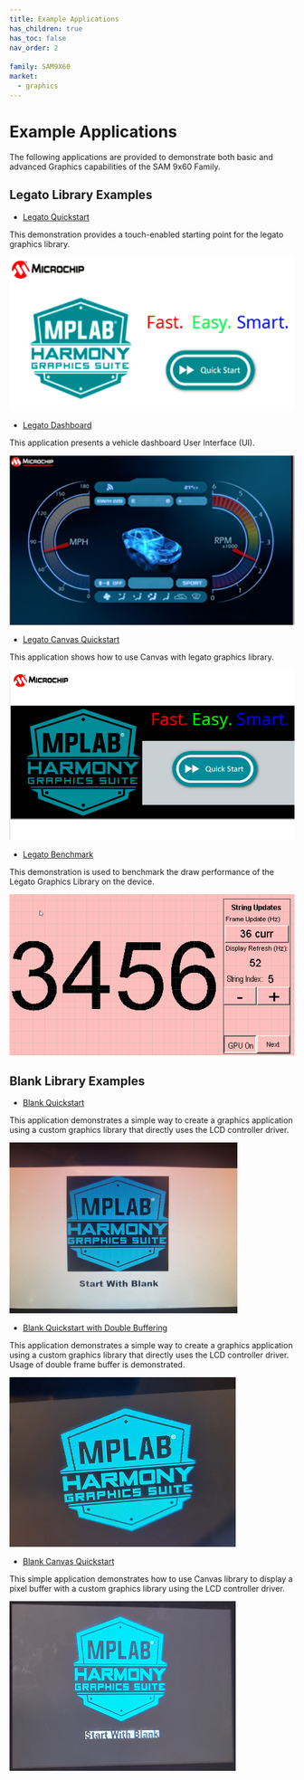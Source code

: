 ```yaml
---
title: Example Applications
has_children: true
has_toc: false
nav_order: 2

family: SAM9X60
market:
  - graphics
---
```


# Example Applications

The following applications are provided to demonstrate both basic and advanced Graphics capabilities of the SAM 9x60 Family.

## Legato Library Examples 

* [Legato Quickstart](./legato_quickstart/readme.md)

This demonstration provides a touch-enabled starting point for the legato graphics library.

![](./../docs/html/legato_quickstart.png)


* [Legato Dashboard](./legato_dashboard/readme.md)

This application presents a vehicle dashboard User Interface (UI). 

![](./../docs/html/legato_dashboard.png)


* [Legato Canvas Quickstart](./legato_canvas_quickstart/readme.md)

This application shows how to use Canvas with legato graphics library. 

![](./../docs/html/legato_canvas_quickstart.png)


* [Legato Benchmark](./legato_benchmark/readme.md)

This demonstration is used to benchmark the draw performance of the Legato Graphics Library on the device.

![](./../docs/html/legato_benchmark.png)


## Blank Library Examples

* [Blank Quickstart](./blank_quickstart/readme.md)

This application demonstrates a simple way to create a graphics application using a custom graphics library that directly uses the LCD controller driver.

![](./../docs/html/blank_quickstart.png)


* [Blank Quickstart with Double Buffering](./blank_quickstart_db/readme.md)

This application demonstrates a simple way to create a graphics application using a custom graphics library that directly uses the LCD controller driver. Usage of double frame buffer is demonstrated.

![](./../docs/html/blank_quickstart_db.png)


* [Blank Canvas Quickstart](./blank_canvas_quickstart/readme.md)

This simple application demonstrates how to use Canvas library to display a pixel buffer with a custom graphics library using the LCD controller driver.

![](./../docs/html/blank_canvas_qs.png)

